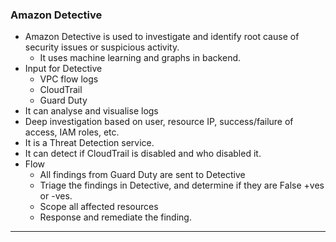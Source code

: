 
### Amazon Detective

- Amazon Detective is used to investigate and identify root cause of security issues or suspicious activity.
	- It uses machine learning and graphs in backend.
- Input for Detective
	- VPC flow logs
	- CloudTrail
	- Guard Duty
- It can analyse and visualise logs
- Deep investigation based on user, resource IP, success/failure of access, IAM roles, etc.
- It is a Threat Detection service.
- It can detect if CloudTrail is disabled and who disabled it.
- Flow
	- All findings from Guard Duty are sent to Detective
	- Triage the findings in Detective, and determine if they are False +ves or -ves.
	- Scope all affected resources
	- Response and remediate the finding.

---
